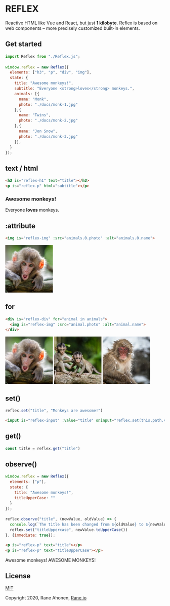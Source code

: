 # REFLEX

Reactive HTML like Vue and React, but just **1 kilobyte**. Reflex is based on web components – more precisely customized built-in elements.




## Get started

```javascript
import Reflex from "./Reflex.js";

window.reflex = new Reflex({
  elements: ["h3", "p", "div", "img"],
  state: {
    title: "Awesome monkeys!",
    subtitle: "Everyone <strong>loves</strong> monkeys.",
    animals: [{
      name: "Monk",
      photo: "./docs/monk-1.jpg"
    },{
      name: "Twins",
      photo: "./docs/monk-2.jpg"
    },{
      name: "Jon Snow",
      photo: "./docs/monk-3.jpg"
    }],
  }
});
```




## text / html

```html
<h3 is="reflex-h1" text="title"></h3>
<p is="reflex-p" html="subtitle"></p>
```

### Awesome monkeys!

Everyone **loves** monkeys.




## :attribute

```html
<img is="reflex-img" :src="animals.0.photo" :alt="animals.0.name">
```

![Monk](./docs/monk-1.jpg) 




## for

```html
<div is="reflex-div" for="animal in animals">
  <img is="reflex-img" :src="animal.photo" :alt="animal.name">
</div>
```

![Monk](./docs/monk-1.jpg) ![Twins](./docs/monk-2.jpg) ![Jon Snow](./docs/monk-3.jpg) 




## set()

```javascript
reflex.set("title", "Monkeys are awesome!")
```

```html
<input is="reflex-input" :value="title" oninput="reflex.set(this.path.value, this.value)">
```




## get()

```javascript
const title = reflex.get("title")
```




## observe()

```javascript
window.reflex = new Reflex({
  elements: ["p"],
  state: {
    title: "Awesome monkeys!",
    titleUpperCase: ""
  }
});

reflex.observe("title", (newValue, oldValue) => {
  console.log(`The title has been changed from ${oldValue} to ${newValue}.`);
  reflex.set("titleUppercase", newValue.toUpperCase())
}, {immediate: true});
```

```html
<p is="reflex-p" text="title"></p>
<p is="reflex-p" text="titleUpperCase"></p>
```

Awesome monkeys!
AWESOME MONKEYS!




## License

[MIT](http://opensource.org/licenses/MIT)

Copyright 2020, Rane Ahonen, [Rane.io](https://rane.io)

